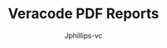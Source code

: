 ---
layout: post
repolink: "https://github.com/jphillips-vc/veracode-pdf-reports"
title: "Veracode PDF Reports"
description: "Pulls latest PDF reports from Veracode for recent Static and Dynamic scans."
author: "Jphillips-vc"
author-link: "https://github.com/jphillips-vc"
content-type: "other_tasks"
repo: "github"
repo_title: "Veracode PDF Reports"
---